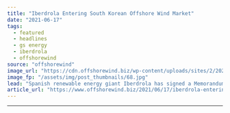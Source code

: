 ```yaml
---
title: "Iberdrola Entering South Korean Offshore Wind Market"
date: "2021-06-17"
tags: 
  - featured
  - headlines
  - gs energy
  - iberdrola
  - offshorewind
source: "offshorewind"
image_url: "https://cdn.offshorewind.biz/wp-content/uploads/sites/2/2020/06/23093735/Iberdrola-tower-in-Bilbao.jpg"
image_fp: "/assets/img/post_thumbnails/68.jpg"
lead: "Spanish renewable energy giant Iberdrola has signed a Memorandum of Understanding (MOU) with energy"
article_url: "https://www.offshorewind.biz/2021/06/17/iberdrola-entering-south-korean-offshore-wind-market/"
---
```


---
